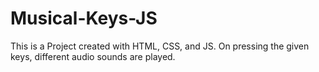 # Musical-Keys-JS
This is a Project created with HTML, CSS, and JS. On pressing the given keys, different audio sounds are played.
